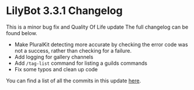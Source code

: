 # LilyBot 3.3.1 Changelog

This is a minor bug fix and Quality Of Life update
The full changelog can be found below.

* Make PluralKit detecting more accurate by checking the error code was not a success, rather than checking for a failure.
* Add logging for gallery channels
* Add `/tag-list` command for listing a guilds commands 
* Fix some typos and clean up code

You can find a list of all the commits in this update
[here](https://github.com/hyacinthbots/LilyBot/compare/v3.3.0...v3.3.1).

